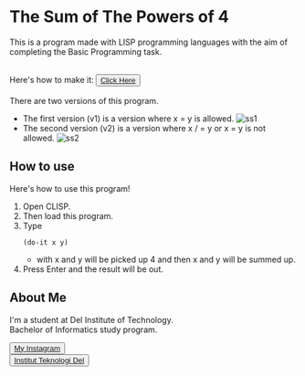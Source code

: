 # <b>The Sum of The Powers of 4 </b>

This is a program made with LISP programming languages with the aim of completing the Basic Programming task. <br><br>

Here's how to make it:
<button><a href="https://youtu.be/XDKpnZQqQE8">Click Here</a></button> <br> <br>
There are two versions of this program.
- The first version (v1) is a version where x = y is allowed.
![ss1](https://github.com/gabrielhtg/jumpa4/blob/master/ss1.png?raw=true)
- The second version (v2) is a version where x / = y or x = y is not allowed.
![ss2](https://github.com/gabrielhtg/jumpa4/blob/master/ss2.png?raw=true)  

## <b>How to use</b>

Here's how to use this program!
1. Open CLISP.
2. Then load this program.
3. Type
   ```
   (do-it x y)
   ```
   - with x and y will be picked up 4 and then x and y will be summed up.
4. Press Enter and the result will be out.

## <b>About Me</b>

I'm a student at Del Institute of Technology. <br>
Bachelor of Informatics study program. <br>


<button><a href="https://www.instagram.com/gabrielhtg77/">My Instagram</a></button>
<br>
<button><a href="https://www.del.ac.id/">Institut Teknologi Del</a></button>

